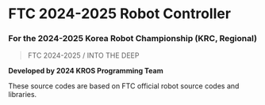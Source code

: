 # FTC 2024-2025 Robot Controller
### For the 2024-2025 Korea Robot Championship (KRC, Regional)
> FTC 2024-2025 / INTO THE DEEP

**Developed by 2024 KROS Programming Team**   

These source codes are based on FTC official robot source codes and libraries.
